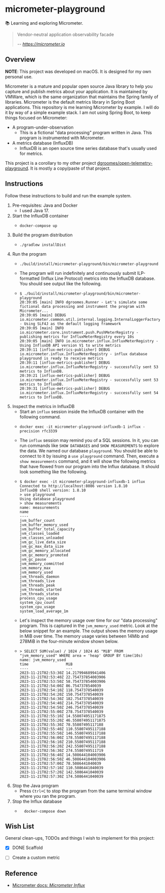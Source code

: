 # micrometer-playground

📚 Learning and exploring Micrometer.

> Vendor-neutral application observability facade
>
> -- <cite> https://micrometer.io </cite>


## Overview

**NOTE**: This project was developed on macOS. It is designed for my own personal use.

Micrometer is a mature and popular open source Java library to help you capture and publish metrics about your application.
It is maintained by VMWare, which is the same organization that maintains the Spring family of libraries. Micrometer is
the default metrics library in Spring Boot applications. This repository is me learning Micrometer by example. I will do
it by way of a simple example stack. I am not using Spring Boot, to keep things focused on Micrometer: 

* A program-under-observation
  * This is a fictional "data processing" program written in Java. This program is instrumented with Micrometer.
* A metrics database (InfluxDB)
  * InfluxDB is an open source time series database that's usually used for metrics.

This project is a corollary to my other project [dgroomes/open-telemetry-playground](https://github.com/dgroomes/open-telemetry-playground).
It is mostly a copy/paste of that project.


## Instructions

Follow these instructions to build and run the example system.

1. Pre-requisites: Java and Docker
    * I used Java 17.
2. Start the InfluxDB container
    * ```shell
      docker-compose up
      ```
3. Build the program distribution
    * ```shell
      ./gradlew installDist
      ```
4. Run the program
    * ```shell
      ./build/install/micrometer-playground/bin/micrometer-playground
      ```
    * The program will run indefinitely and continuously submit ILP-formatted (Influx Line Protocol) metrics into the
      InfluxDB database. You should see output like the following.
    * ```text
      $ ./build/install/micrometer-playground/bin/micrometer-playground
      20:39:05 [main] INFO dgroomes.Runner - Let's simulate some fictional data processing and instrument the program with Micrometer...
      20:39:05 [main] DEBUG io.micrometer.common.util.internal.logging.InternalLoggerFactory - Using SLF4J as the default logging framework
      20:39:05 [main] INFO io.micrometer.core.instrument.push.PushMeterRegistry - publishing metrics for InfluxMeterRegistry every 10s
      20:39:05 [main] INFO io.micrometer.influx.InfluxMeterRegistry - Using InfluxDB API version V1 to write metrics
      20:39:11 [influx-metrics-publisher] DEBUG io.micrometer.influx.InfluxMeterRegistry - influx database playground is ready to receive metrics
      20:39:11 [influx-metrics-publisher] DEBUG io.micrometer.influx.InfluxMeterRegistry - successfully sent 53 metrics to InfluxDB.
      20:39:21 [influx-metrics-publisher] DEBUG io.micrometer.influx.InfluxMeterRegistry - successfully sent 53 metrics to InfluxDB.
      20:39:31 [influx-metrics-publisher] DEBUG io.micrometer.influx.InfluxMeterRegistry - successfully sent 54 metrics to InfluxDB.
      ```
5. Inspect the metrics in InfluxDB
    * Start an `influx` session inside the InfluxDB container with the following command.
    * ```shell
      docker exec -it micrometer-playground-influxdb-1 influx -precision rfc3339
      ```
    * The `influx` session may remind you of a SQL sessions. In it, you can run commands like `SHOW DATABASES` and
      `SHOW MEASUREMENTS` to explore the data. We named our database `playground`. You should be able to connect to it
      by issuing a `use playground` command. Then, execute a `show measurements` command, and it will show the following
      metrics that have flowed from our program into the Influx database. It should look something like the following.
    * ```text
      $ docker exec -it micrometer-playground-influxdb-1 influx
      Connected to http://localhost:8086 version 1.8.10
      InfluxDB shell version: 1.8.10
      > use playground
      Using database playground
      > show measurements
      name: measurements
      name
      ----
      jvm_buffer_count
      jvm_buffer_memory_used
      jvm_buffer_total_capacity
      jvm_classes_loaded
      jvm_classes_unloaded
      jvm_gc_live_data_size
      jvm_gc_max_data_size
      jvm_gc_memory_allocated
      jvm_gc_memory_promoted
      jvm_gc_pause
      jvm_memory_committed
      jvm_memory_max
      jvm_memory_used
      jvm_threads_daemon
      jvm_threads_live
      jvm_threads_peak
      jvm_threads_started
      jvm_threads_states
      process_cpu_usage
      system_cpu_count
      system_cpu_usage
      system_load_average_1m
      ```
    * Let's inspect the memory usage over time for our "data processing" program. This is captured in the `jvm_memory_used`
      metric. Look at the below snippet for an example. The output shows the memory usage in MiB over time. The memory
      usage varies between 14Mib and 278MiB in the four-minute window shown below. 
    * ```text
      > SELECT SUM(value) / 1024 / 1024 AS "MiB" FROM "jvm_memory_used" WHERE area = 'heap' GROUP BY time(10s)
      name: jvm_memory_used
      time                 MiB
      ----                 ---
      2023-11-21T02:53:30Z 14.217994689941406
      2023-11-21T02:53:40Z 22.754737854003906
      2023-11-21T02:53:50Z 58.754737854003906
      2023-11-21T02:54:00Z 86.7547378540039
      2023-11-21T02:54:10Z 118.7547378540039
      2023-11-21T02:54:20Z 150.7547378540039
      2023-11-21T02:54:30Z 182.7547378540039
      2023-11-21T02:54:40Z 214.7547378540039
      2023-11-21T02:54:50Z 246.7547378540039
      2023-11-21T02:55:00Z 278.7547378540039
      2023-11-21T02:55:10Z 14.558074951171875
      2023-11-21T02:55:20Z 46.558074951171875
      2023-11-21T02:55:30Z 78.55807495117188
      2023-11-21T02:55:40Z 110.55807495117188
      2023-11-21T02:55:50Z 146.55807495117188
      2023-11-21T02:56:00Z 178.55807495117188
      2023-11-21T02:56:10Z 210.55807495117188
      2023-11-21T02:56:20Z 242.55807495117188
      2023-11-21T02:56:30Z 274.5580749511719
      2023-11-21T02:56:40Z 14.508644104003906
      2023-11-21T02:56:50Z 46.508644104003906
      2023-11-21T02:57:00Z 78.5086441040039
      2023-11-21T02:57:10Z 110.5086441040039
      2023-11-21T02:57:20Z 142.5086441040039
      2023-11-21T02:57:30Z 174.5086441040039
      ```
6. Stop the Java program
    * Press `Ctrl+C` to stop the program from the same terminal window where you ran the program.
7. Stop the Influx database
    * ```shell
        docker-compose down
      ```


## Wish List

General clean-ups, TODOs and things I wish to implement for this project:

* [x] DONE Scaffold
* [ ] Create a custom metric


## Reference

* [Micrometer docs: *Micrometer Influx*](https://micrometer.io/docs/registry/influx)
